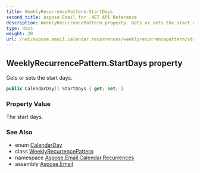 ```yaml
---
title: WeeklyRecurrencePattern.StartDays
second_title: Aspose.Email for .NET API Reference
description: WeeklyRecurrencePattern property. Gets or sets the start days
type: docs
weight: 20
url: /net/aspose.email.calendar.recurrences/weeklyrecurrencepattern/startdays/
---
```

## WeeklyRecurrencePattern.StartDays property

Gets or sets the start days.

```csharp
public CalendarDay[] StartDays { get; set; }
```

### Property Value

The start days.

### See Also

* enum [CalendarDay](../../calendarday/)
* class [WeeklyRecurrencePattern](../)
* namespace [Aspose.Email.Calendar.Recurrences](../../weeklyrecurrencepattern/)
* assembly [Aspose.Email](../../../)


